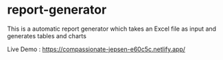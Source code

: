 # report-generator

This is a automatic report generator which takes an Excel file as input and generates tables and charts

Live Demo : https://compassionate-jepsen-e60c5c.netlify.app/
